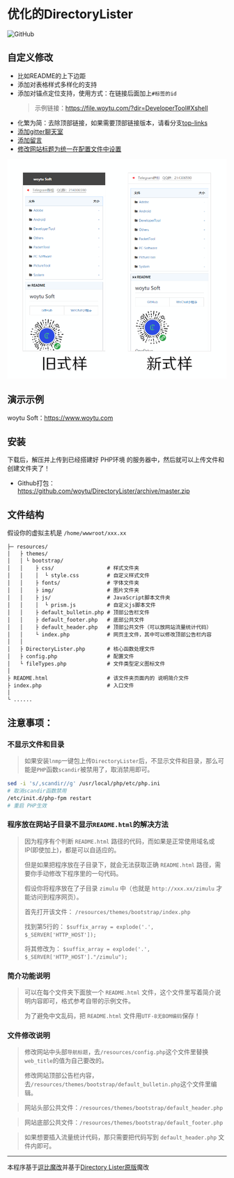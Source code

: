 # 优化的DirectoryLister


![GitHub](https://img.shields.io/github/license/mashape/apistatus.svg)


## 自定义修改
- 比如README的上下边距
- 添加对表格样式多样化的支持
- 添加对锚点定位支持，使用方式：在链接后面加上`#标签的id`
  > 示例链接：https://file.woytu.com/?dir=DeveloperTool#Xshell
- 化繁为简：去除顶部链接，如果需要顶部链接版本，请看分支[top-links](https://github.com/woytu/DirectoryLister/tree/top-links)
- [添加gitter聊天室](https://github.com/woytu/DirectoryLister/commit/154df157974ac6f883e3484761ad951e0da90ae6)
- [添加留言](https://github.com/woytu/DirectoryLister/commit/67de302d611e4cf011d8fdee8b7e649e662a1d76)
- [修改网站标题为统一在配置文件中设置](https://github.com/woytu/DirectoryLister/commit/0fab9eae60df0926a06a5859f4d528b859b8be4c)
 
![新旧式样手机效果对比](/sample-graph.png)

## 演示示例

woytu Soft：https://www.woytu.com

## 安装

下载后，解压并上传到已经搭建好 PHP环境 的服务器中，然后就可以上传文件和创建文件夹了！

- Github打包：https://github.com/woytu/DirectoryLister/archive/master.zip


## 文件结构
假设你的虚拟主机是 `/home/wwwroot/xxx.xx`
```
├─ resources/
│   ├ themes/
│   │ └ bootstrap/
│   │    ├ css/                 # 样式文件夹
│   │    │  └ style.css         # 自定义样式文件
│   │    ├ fonts/               # 字体文件夹
│   │    ├ img/                 # 图片文件夹
│   │    ├ js/                  # JavaScript脚本文件夹
│   │    │  └ prism.js          # 自定义js脚本文件
│   │    ├ default_bulletin.php # 顶部公告栏文件
│   │    ├ default_footer.php   # 底部公共文件
│   │    ├ default_header.php   # 顶部公共文件（可以放网站流量统计代码）
│   │    └ index.php            # 网页主文件，其中可以修改顶部公告栏内容
│   │
│   ├ DirectoryLister.php       # 核心函数处理文件
│   ├ config.php                # 配置文件
│   └ fileTypes.php             # 文件类型定义图标文件
│
├ README.html                   # 该文件夹页面内的 说明简介文件
├ index.php                     # 入口文件
│
└ ......
```
## 注意事项：

### 不显示文件和目录

> 如果安装`lnmp`一键包上传`DirectoryLister`后，不显示文件和目录，那么可能是`PHP`函数` scandir `被禁用了，取消禁用即可。
``` bash
sed -i 's/,scandir//g' /usr/local/php/etc/php.ini
# 取消scandir函数禁用
/etc/init.d/php-fpm restart
# 重启 PHP生效
```
### 程序放在网站子目录不显示`README.html`的解决方法

> 因为程序有个判断 `README.html` 路径的代码，而如果是正常使用域名或IP(即使加上)，都是可以自适应的。
>
> 但是如果把程序放在子目录下，就会无法获取正确 `README.html` 路径，需要你手动修改下程序里的一句代码。
>
> 假设你将程序放在了子目录 `zimulu` 中（也就是 `http://xxx.xx/zimulu` 才能访问到程序网页）。
>
> 首先打开该文件： `/resources/themes/bootstrap/index.php`  
>
> 找到第5行的： `$suffix_array = explode('.', $_SERVER['HTTP_HOST']);`  
>
> 将其修改为： `$suffix_array = explode('.', $_SERVER['HTTP_HOST']."/zimulu");`

### 简介功能说明

> 可以在每个文件夹下面放一个 `README.html` 文件，这个文件里写着简介说明内容即可，格式参考自带的示例文件。
>
> 为了避免中文乱码，把 `README.html` 文件用`UTF-8无BOM编码`保存！

### 文件修改说明

> 修改网站中头部`导航标题`，去`/resources/config.php`这个文件里替换`web_title`的值为自己要改的。  
>
> 修改网站顶部公告栏内容，去`/resources/themes/bootstrap/default_bulletin.php`这个文件里编辑。  

> 网站头部公共文件：`/resources/themes/bootstrap/default_header.php `

> 网站底部公共文件：`/resources/themes/bootstrap/default_footer.php `

> 如果想要插入流量统计代码，那只需要把代码写到 `default_header.php` 文件内即可。

---


本程序基于[逗比魔改](https://github.com/ToyoDAdoubi/DirectoryLister)并基于[Directory Lister原版](http://www.directorylister.com)魔改
